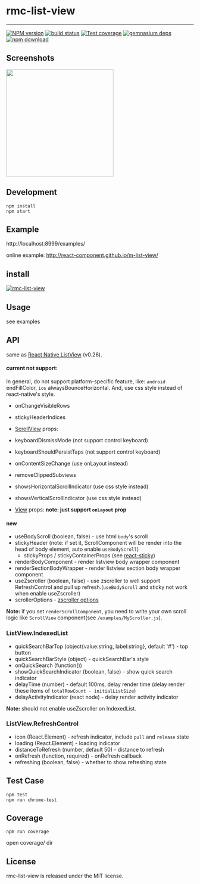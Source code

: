 # rmc-list-view
---

[![NPM version][npm-image]][npm-url]
[![build status][travis-image]][travis-url]
[![Test coverage][coveralls-image]][coveralls-url]
[![gemnasium deps][gemnasium-image]][gemnasium-url]
[![npm download][download-image]][download-url]

[npm-image]: http://img.shields.io/npm/v/rmc-list-view.svg?style=flat-square
[npm-url]: http://npmjs.org/package/rmc-list-view
[travis-image]: https://img.shields.io/travis/react-component/m-list-view.svg?style=flat-square
[travis-url]: https://travis-ci.org/react-component/m-list-view
[coveralls-image]: https://img.shields.io/coveralls/react-component/m-list-view.svg?style=flat-square
[coveralls-url]: https://coveralls.io/r/react-component/m-list-view?branch=master
[gemnasium-image]: http://img.shields.io/gemnasium/react-component/m-list-view.svg?style=flat-square
[gemnasium-url]: https://gemnasium.com/react-component/m-list-view
[node-image]: https://img.shields.io/badge/node.js-%3E=_0.10-green.svg?style=flat-square
[node-url]: http://nodejs.org/download/
[download-image]: https://img.shields.io/npm/dm/rmc-list-view.svg?style=flat-square
[download-url]: https://npmjs.org/package/rmc-list-view


## Screenshots

<img src="https://os.alipayobjects.com/rmsportal/ddyjYtQFAIywppH.png" width="288"/>


## Development

```
npm install
npm start
```

## Example

http://localhost:8999/examples/

online example: http://react-component.github.io/m-list-view/

## install

[![rmc-list-view](https://nodei.co/npm/rmc-list-view.png)](https://npmjs.org/package/rmc-list-view)

## Usage
see examples

## API

same as [React Native ListView](https://facebook.github.io/react-native/docs/listview.html#content)
(v0.26).

#### current not support:
In general, do not support platform-specific feature,
like: `android` endFillColor, `ios` alwaysBounceHorizontal.
And, use css style instead of react-native's style.

- onChangeVisibleRows
- stickyHeaderIndices

- [ScrollView](https://facebook.github.io/react-native/docs/scrollview.html#props) props:
- keyboardDismissMode (not support control keyboard)
- keyboardShouldPersistTaps (not support control keyboard)
- onContentSizeChange (use onLayout instead)
- removeClippedSubviews
- showsHorizontalScrollIndicator (use css style instead)
- showsVerticalScrollIndicator (use css style instead)

- [View](https://facebook.github.io/react-native/docs/view.html#props) props: **note: just support `onLayout` prop** 

#### new
- useBodyScroll (boolean, false) - use html `body`'s scroll
- stickyHeader (note: if set it, ScrollComponent will be render into the head of body element, auto enable `useBodyScroll`)
    - stickyProps / stickyContainerProps (see [react-sticky](https://github.com/captivationsoftware/react-sticky))
- renderBodyComponent - render listview body wrapper component
- renderSectionBodyWrapper - render listview section body wrapper component
- useZscroller (boolean, false) - use zscroller to well support RefreshControl and pull up refresh.(`useBodyScroll` and sticky not work when enable useZscroller)
- scrollerOptions - [zscroller options](https://github.com/yiminghe/zscroller#options)

**Note:** if you set `renderScrollComponent`, 
you need to write your own scroll logic like `ScrollView` component(see `/examples/MyScroller.js`).

### ListView.IndexedList
- quickSearchBarTop (object{value:string, label:string}, default '#') - top button
- quickSearchBarStyle (object) - quickSearchBar's style
- onQuickSearch (function())
- showQuickSearchIndicator (boolean, false) - show quick search indicator
- delayTime (number) - default 100ms, delay render time (delay render these items of `totalRowCount - initialListSize`)
- delayActivityIndicator (react node) - delay render activity indicator

**Note:** should not enable useZscroller on IndexedList.

### ListView.RefreshControl
- icon (React.Element) - refresh indicator, include `pull` and `release` state
- loading (React.Element) - loading indicator
- distanceToRefresh (number, default 50) - distance to refresh
- onRefresh (function, required) - onRefresh callback
- refreshing (boolean, false) - whether to show refreshing state


## Test Case

```
npm test
npm run chrome-test
```

## Coverage

```
npm run coverage
```

open coverage/ dir

## License

rmc-list-view is released under the MIT license.
